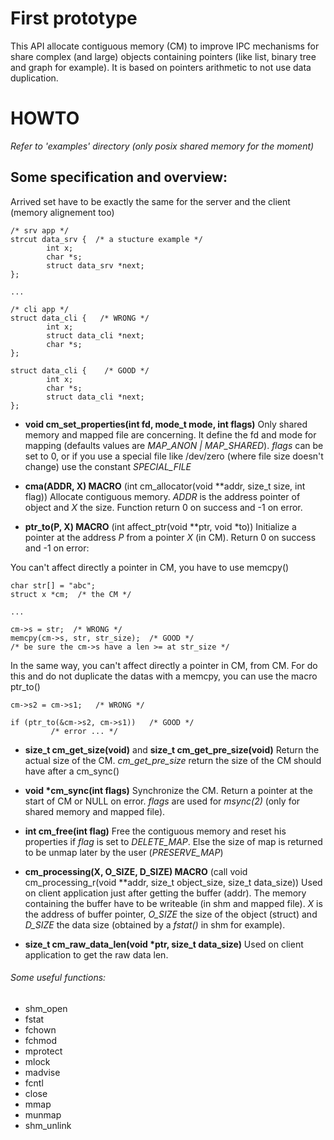 # First prototype
This API allocate contiguous memory (CM) to improve IPC mechanisms for share
complex (and large) objects containing pointers (like list, binary tree and 
graph for example).
It is based on pointers arithmetic to not use data duplication.

# HOWTO
*Refer to 'examples' directory (only posix shared memory for the moment)*

## Some specification and overview: 
Arrived set have to be exactly the same for the server and the client
(memory alignement too)
```
/* srv app */
strcut data_srv {  /* a stucture example */
        int x;
        char *s;
        struct data_srv *next;
};

...

/* cli app */
struct data_cli {   /* WRONG */
        int x;
        struct data_cli *next;
        char *s;
};

struct data_cli {    /* GOOD */
        int x;
        char *s;
        struct data_cli *next;
};
```

- **void cm\_set\_properties(int fd, mode\_t mode, int flags)**
  Only shared memory and mapped file are concerning. It define the fd and mode
  for mapping (defaults values are *MAP\_ANON | MAP\_SHARED*). *flags* can be set
  to 0, or if you use a special file like /dev/zero (where file size doesn't change)
  use the constant *SPECIAL_FILE*

- **cma(ADDR, X) MACRO** (int cm\_allocator(void \*\*addr, size\_t size, int flag))
  Allocate contiguous memory. *ADDR* is the address pointer of object and *X* the size.
  Function return 0 on success and -1 on error.

- **ptr\_to(P, X) MACRO** (int affect\_ptr(void \*\*ptr, void \*to))
  Initialize a pointer at the address *P* from a pointer *X* (in CM).
  Return 0 on success and -1 on error:

You can't affect directly a pointer in CM, you have to use memcpy()
```
char str[] = "abc";
struct x *cm;  /* the CM */

...

cm->s = str;  /* WRONG */
memcpy(cm->s, str, str_size);  /* GOOD */
/* be sure the cm->s have a len >= at str_size */
```

In the same way, you can't affect directly a pointer in CM, from CM.
For do this and do not duplicate the datas with a memcpy, you can use the
macro ptr\_to()
```
cm->s2 = cm->s1;   /* WRONG */

if (ptr_to(&cm->s2, cm->s1))   /* GOOD */
         /* error ... */
```

- **size\_t cm\_get\_size(void)** and **size\_t cm\_get\_pre\_size(void)**
  Return the actual size of the CM. *cm\_get\_pre\_size* return the size of 
  the CM should have after a cm\_sync()

- **void \*cm\_sync(int flags)**
  Synchronize the CM. Return a pointer at the start of CM or NULL on error.
  *flags* are used for *msync(2)* (only for shared memory and mapped file).

- **int cm\_free(int flag)**
  Free the contiguous memory and reset his properties if *flag* is set to *DELETE\_MAP*.
  Else the size of map is returned to be unmap later by the user (*PRESERVE\_MAP*)
 
- **cm\_processing(X, O\_SIZE, D\_SIZE) MACRO** (call void cm\_processing\_r(void \*\*addr, size\_t object\_size, size\_t data\_size))
  Used on client application just after getting the buffer (addr). The memory
  containing the buffer have to be writeable (in shm and mapped file).
  *X* is the address of buffer pointer, *O\_SIZE* the size of the object (struct) 
  and *D\_SIZE* the data size (obtained by a *fstat()* in shm for example).

- **size\_t cm\_raw\_data\_len(void \*ptr, size\_t data\_size)** 
  Used on client application to get the raw data len. 

###### Some useful functions:
- shm\_open
- fstat
- fchown
- fchmod
- mprotect
- mlock
- madvise
- fcntl
- close
- mmap
- munmap
- shm_unlink
